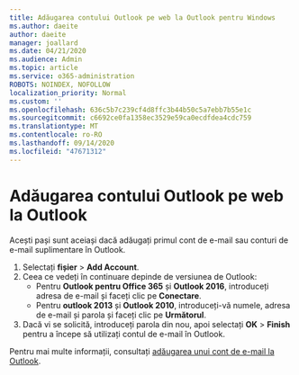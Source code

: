 ```yaml
---
title: Adăugarea contului Outlook pe web la Outlook pentru Windows
ms.author: daeite
author: daeite
manager: joallard
ms.date: 04/21/2020
ms.audience: Admin
ms.topic: article
ms.service: o365-administration
ROBOTS: NOINDEX, NOFOLLOW
localization_priority: Normal
ms.custom: ''
ms.openlocfilehash: 636c5b7c239cf4d8ffc3b44b50c5a7ebb7b55e1c
ms.sourcegitcommit: c6692ce0fa1358ec3529e59ca0ecdfdea4cdc759
ms.translationtype: MT
ms.contentlocale: ro-RO
ms.lasthandoff: 09/14/2020
ms.locfileid: "47671312"
---
```

# <a name="add-your-outlook-on-the-web-account-to-outlook"></a>Adăugarea contului Outlook pe web la Outlook

Acești pași sunt aceiași dacă adăugați primul cont de e-mail sau conturi de e-mail suplimentare în Outlook.

1. Selectați **fișier**  >  **Add Account**.
1. Ceea ce vedeți în continuare depinde de versiunea de Outlook:
    - Pentru **Outlook pentru Office 365** și **Outlook 2016**, introduceți adresa de e-mail și faceți clic pe **Conectare**.
    - Pentru **outlook 2013** și **Outlook 2010**, introduceți-vă numele, adresa de e-mail și parola și faceți clic pe **Următorul**.
1. Dacă vi se solicită, introduceți parola din nou, apoi selectați **OK**  >  **Finish** pentru a începe să utilizați contul de e-mail în Outlook.

Pentru mai multe informații, consultați [adăugarea unui cont de e-mail la Outlook](https://support.office.com/article/6e27792a-9267-4aa4-8bb6-c84ef146101b).